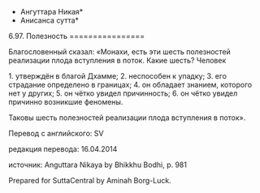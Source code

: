 * Ангуттара Никая*
* Анисанса сутта*

6\.97\. Полезность
\=\=\=\=\=\=\=\=\=\=\=\=\=\=\=\=

Благословенный сказал: «Монахи, есть эти шесть полезностей реализации плода вступления в поток\. Какие шесть? Человек

1\. утверждён в благой Дхамме;
2\. неспособен к упадку;
3\. его страдание определено в границах;
4\. он обладает знанием, которого нет у других;
5\. он чётко увидел причинность;
6\. он чётко увидел причинно возникшие феномены\.

Таковы шесть полезностей реализации плода вступления в поток»\.

Перевод с английского: SV

редакция перевода: 16\.04\.2014

источник: Anguttara Nikaya by Bhikkhu Bodhi, p\. 981

Prepared for SuttaCentral by Aminah Borg\-Luck\.